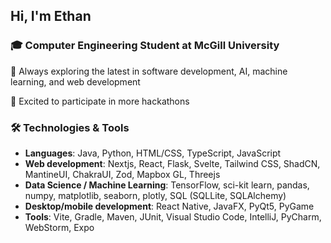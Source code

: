 ## Hi, I'm Ethan

### 🎓 Computer Engineering Student at McGill University
🌱 Always exploring the latest in software development, AI, machine learning, and web development

🔭 Excited to participate in more hackathons

### 🛠 Technologies & Tools
- **Languages**: Java, Python, HTML/CSS, TypeScript, JavaScript
- **Web development**: Nextjs, React, Flask, Svelte, Tailwind CSS, ShadCN, MantineUI, ChakraUI, Zod, Mapbox GL, Threejs
- **Data Science / Machine Learning**: TensorFlow, sci-kit learn, pandas, numpy, matplotlib, seaborn, plotly, SQL (SQLLite, SQLAlchemy)
- **Desktop/mobile development**: React Native, JavaFX, PyQt5, PyGame
- **Tools**: Vite, Gradle, Maven, JUnit, Visual Studio Code, IntelliJ, PyCharm, WebStorm, Expo
